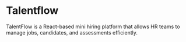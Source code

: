 # Talentflow
TalentFlow is a React-based mini hiring platform that allows HR teams to manage jobs, candidates, and assessments efficiently.

